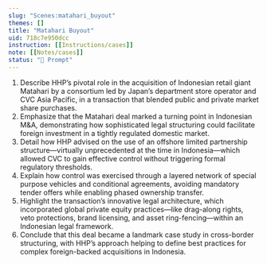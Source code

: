 ```yaml
---
slug: "Scenes:matahari_buyout"
themes: []
title: "Matahari Buyout"
uid: 718c7e950dcc
instruction: [[Instructions/cases]]
note: [[Notes/cases]]
status: "💬 Prompt"
---
```

1. Describe HHP’s pivotal role in the acquisition of Indonesian retail giant Matahari by a consortium led by Japan’s department store operator and CVC Asia Pacific, in a transaction that blended public and private market share purchases.
2. Emphasize that the Matahari deal marked a turning point in Indonesian M&A, demonstrating how sophisticated legal structuring could facilitate foreign investment in a tightly regulated domestic market.
3. Detail how HHP advised on the use of an offshore limited partnership structure—virtually unprecedented at the time in Indonesia—which allowed CVC to gain effective control without triggering formal regulatory thresholds.
4. Explain how control was exercised through a layered network of special purpose vehicles and conditional agreements, avoiding mandatory tender offers while enabling phased ownership transfer.
5. Highlight the transaction’s innovative legal architecture, which incorporated global private equity practices—like drag-along rights, veto protections, brand licensing, and asset ring-fencing—within an Indonesian legal framework.
6. Conclude that this deal became a landmark case study in cross-border structuring, with HHP’s approach helping to define best practices for complex foreign-backed acquisitions in Indonesia.
